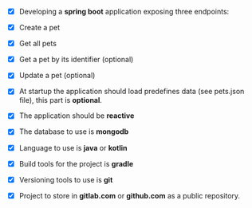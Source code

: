 - [X] Developing a **spring boot** application exposing three endpoints:
- [X] Create a pet
- [X] Get all pets
- [X] Get a pet by its identifier (optional)
- [X] Update a pet (optional)

- [X] At startup the application should load predefines data (see pets.json file), this part is **optional**.

- [X] The application should be **reactive**
- [X] The database to use is **mongodb**
- [X] Language to use is **java** or **kotlin**
- [X] Build tools for the project is **gradle**
- [X] Versioning tools to use is **git**

- [X] Project to store in **gitlab.com** or **github.com** as a public repository.
